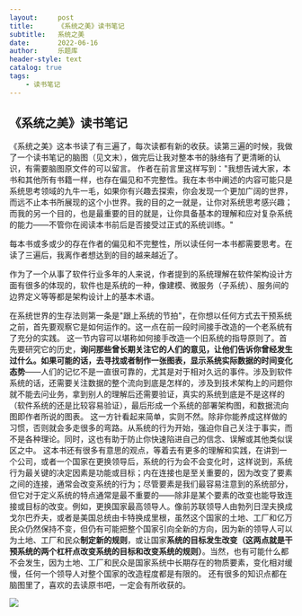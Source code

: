 ```yaml
---
layout:     post
title:      《系统之美》读书笔记
subtitle:   系统之美
date:       2022-06-16
author:     乐题库
header-style: text
catalog: true
tags:
    - 读书笔记
---
```


## 《系统之美》读书笔记 

《系统之美》这本书读了有三遍了，每次读都有新的收获。读第三遍的时候，我做了一个读书笔记的脑图（见文末），做完后让我对整本书的脉络有了更清晰的认识，有需要脑图原文件的可以留言。
作者在前言里这样写到："我想告诫大家，本书和其他所有书籍一样，也存在偏见和不完整性。我在本书中阐述的内容可能只是系统思考领域的九牛一毛，如果你有兴趣去探索，你会发现一个更加广阔的世界，而远不止本书所展现的这个小世界。我的目的之一就是，让你对系统思考感兴趣；而我的另一个目的，也是最重要的目的就是，让你具备基本的理解和应对复杂系统的能力——不管你在阅读本书前后是否接受过正式的系统训练。"

每本书或多或少的存在作者的偏见和不完整性，所以读任何一本书都需要思考。在读了三遍后，我离作者想达到的目的越来越近了。

作为了一个从事了软件行业多年的人来说，作者提到的系统理解在软件架构设计方面有很多的体现的，软件也是系统的一种，像建模、微服务（子系统）、服务间的边界定义等等都是架构设计上的基本术语。

在系统世界的生存法则第一条是"跟上系统的节拍"，在你想以任何方式去干预系统之前，首先要观察它是如何运作的。这一点在前一段时间接手改造的一个老系统有了充分的实践。
这一节内容可以堪称如何接手改造一个旧系统的指导原则了。首先要研究它的历史，**询问那些曾长期关注它的人们的意见，让他们告诉你曾经发生过什么。如果可能的话，去寻找或者制作一张图表，显示系统实际数据的时间变化态势**——人们的记忆不是一直很可靠的，尤其是对于相对久远的事件。涉及到软件系统的话，还需要关注数据的整个流向到底是怎样的，涉及到技术架构上的问题你就不能去问业务，拿到别人的理解后还需要验证，真实的系统到底是不是这样的（软件系统的还是比较容易验证），最后形成一个系统的部署架构图，和数据流向图即作者所说的图表。
这一方针看起来简单，实则不然。除非你能养成这样做的习惯，否则就会多走很多的弯路。从系统的行为开始，强迫你自己关注于事实，而不是各种理论。同时，这也有助于防止你快速陷进自己的信念、误解或其他类似误区之中。
这本书还有很多有意思的观点，等着去有更多的理解和实践，在讲到一个公司，或者一个国家在更换领导后，系统的行为会不会变化时，这样说到，系统行为最关键的决定因素是功能或目标；内在连接也是至关重要的，因为改变了要素之间的连接，通常会改变系统的行为；尽管要素是我们最容易注意到的系统部分，但它对于定义系统的特点通常是最不重要的——除非是某个要素的改变也能导致连接或目标的改变。例如，更换国家最高领导人。像前苏联领导人由勃列日涅夫换成戈尔巴乔夫，或者是美国总统由卡特换成里根，虽然这个国家的土地、工厂和亿万民众仍然保持不变，但仍有可能把整个国家引向全新的方向，因为新的领导人可以为土地、工厂和民众**制定新的规则**，或让国家**系统的目标发生改变（这两点就是干预系统的两个杠杆点改变系统的目标和改变系统的规则）**。当然，也有可能什么都不会发生，因为土地、工厂和民众是国家系统中长期存在的物质要素，变化相对缓慢，任何一个领导人对整个国家的改造程度都是有限的。
还有很多的知识点都在脑图里了，喜欢的去读原书吧，一定会有所收获的。

![](https://cdn.nlark.com/yuque/0/2022/png/12605472/1655433370534-db1232fd-8610-4713-a9d0-9e391596301e.png#clientId=u2234c8b4-f553-4&crop=0&crop=0&crop=1&crop=1&from=paste&id=u6f1ddd97&margin=%5Bobject%20Object%5D&originHeight=1742&originWidth=1045&originalType=url&ratio=1&rotation=0&showTitle=false&status=done&style=none&taskId=ufd7d52a7-0a70-46f1-aa2f-d1a5e247295&title=)